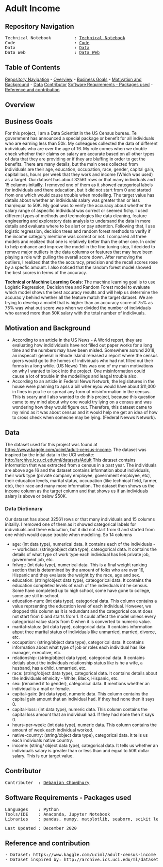 # Adult Income

## Repository Navigation
<pre>
Technical Notebook         : <a href=>Technical Notebook</a>
Code                       : <a href=>Code</a>
Data                       : <a href=>Data</a>
Data Web                   : <a href=>Data Web</a>
</pre>

## Table of Contents
[Repository Navigation](#repository-navigation) -
[Overview](#overview) -
[Business Goals](#business-goals) -
[Motivation and Background](#motivation-and-background) -
[Data](#data) 
[Contributor](#contributor)
[Software Requirements - Packages used](#software-requirements--packages-used) -
[Reference and contribution](#reference-and-contribution)

## Overview


## Business Goals
For this project, I am a Data Scientist in the US Census bureau. Te government has announced a special package or benefit for all individuals who are earning less than 50k. My colleagues collected the data of different individuals who are over the age of 16. My role comes when we double check whether their claims on salary are accurate based on all other types of data that they are providing or if they are bluffing in order to get the benefits. There are many details, but the main ones collected from individuals are their age, education, occupation, race, gender, capital gain, capital loss, hours per week that they work and income (Which was used) as a target. Our dataset has about 32561 rows or that many individuals and 15 columns initailly. I removed one of them as it showed categorical labels for individuals and there education, but it did not start from 0 and started from one which would cause trouble when modelling. The target value has details about whether an individuals salary was greater than or less than/equal to 50K. My goal was to verify the accuracy about whether the salary range of aspecific individual was correct or seemed fishy. I used different types of methods and technologies like data cleaning, feature engineering and exploratory data analysis to undersand the data in more details and evaluate where to be alert or pay attention. Following that, I use logistic regression, decision trees and random forest methods to verify if the income category mentione was correct or not. I compared all three models and realized that one is relatively better than the other one. In order to help enhance and improve the model in the fine tuning step, I decided to remove major outliers in the data columns or features that may have been playing a role with pulling the overall score down. After removing the outliers, I realized that the the accuracy, precision and the recall scores rose by a specfic amount. I also noticed that the random forest model showed the best scores in terms of the accuracy.

**Technical or Machine Learning Goals:**
The  machine learning goal is to use Logistic Regression, Decision tree and Random Forest model to evaluate which model shows the best accuracy results and will help us determine the accurac y behind whether all the feature match the target dataset. We are trying to develop a model that is higher than an accuracy score of 75% as 75% was what out score was when we divided the number of individuals who earned more than 50K salary with the total number of indidivuals.


## Motivation and Background
- According to an article in the US News - A World report, they are evaluating how indidividuals have not filled out paper works for a long time and the numbers may have been misled. Somewhere aorund 2018, an inspecotr general in Rhode Island released a report where the census goers would go to the homes of individuals who had not filled out their forms in a long while. (US News) This was one of my main motivations on why I wanted to look into the project. One misinformation could cause a lot of trouble in the modellings and leagal trouble also. 
- According to an article in Federal News Network, the legislatures in the house were planning to apss a bill wher eyou would have about $11,000 in fines in you lie or spread any form of misinformation in the census. This is scary and I also wanted to do this project, because this question came to my mind about why one would try lying on a census and was wondering how they would figure out. Therefore, this dataset came to my mind as it was about census and it would help me get an idea of how to cross check when someone may be lying. (Federal Newws Network).

## Data

The dataset used for this project was found at 
https://www.kaggle.com/uciml/adult-census-income.
The dataset was inspired by the intial data in the UCI website: 
http://archive.ics.uci.edu/ml/datasets/Adult
This dataset contains information that was extracted from a census in a past year. The individuals are above age 16 and the dataset contains information about individuals, their work type (private company employee, government employee, etc), their education levels, marital status, occupation (like technical field, farmer, etc), their race and many more information. The dataset then shows us the income column as the target column and that shows us if an individuals salary is above or below $50K. 

### Data Dictionary
Our dataset has about 32561 rows or that many individuals and 15 columns initailly. I removed one of them as it showed categorical labels for individuals and there education, but it did not start from 0 and started from one which would cause trouble when modelling. So 14 columns
- age: (int data type), numerical data. It contains each of the individuals - -- workclass: (string/object data type), cateogorical data. It contains the details of what type of work type each individual has liek private job, government job, etc. 
- fnlwgt: (int data type), numerical data. This is a final weight ranking section that is determined by the amount of folks who are over 16, Hispanic and they evaluate the weight by the race, age and sex. 
- education: (string/object data type), cateogorical data. It contains the education completed levels of each of the individuals int he census. Some have completed up to high school, some have gone to college, some are still in school.
- education-num: (int data type), categorical data. This column contains a value reprsenting the education level of each individual. However, we dropped this column as it is redundant and the categorical count does not start from 0 and starts from 1. It could affect the model unless every categorical value starts from 0 when it is converted to numeric value.
- marital-status: (int data type), categorical data. It contains information abput thee marital status of individuals like unmarried, married, divorce, etc.
- occupation: (string/object data type), categorical data. It contains information about what type of job or roles each individual has like manager, executive, etc. 
- relationship: (string/object data type), categorical data. It contains detials about the individuals relationship status like is he a wife, a husband, has a child, unmarried, etc. 
- race: (string/object data type), categorical data. It contains details about the individuals ethnicity - White, Black, Hispanic, etc.
- sex: (renamed it to gender), categorical data. It mentions whether an individual is a mail or female.
- capital-gain: (int data type), numeric data. This column contains the capital gain amount that an individual had. If they had none then it says 0. 
- capital-loss: (int data type), numeric data. This column contains the capital loss amount that an individual had. If they had none then it says 0. 
- hours-per-week: (int data type), numeric data. This column contains the amount of week each individual worked. 
- native-country: (string/object data type), categorical data. It tells us each indiviuals native country.
- income: (string/ object data type), categorical data. It tells us whether an individuals salary is greater than or less than and equal to 50K dollar salary. This is our target value. 

##  Contributor
<pre>
Contributer  : <a href=https://github.com/Debanjan-C>Debanjan Chowdhury</a>
</pre>

##  Software Requirements - Packages used
<pre>
Languages    : Python
Tools/IDE    : Anaconda, Jupyter Notebook
Libraries    : pandas, numpy, matplotlib, seaborn, scikit learn
</pre>

<pre>
Last Updated : December 2020
</pre>

## Reference and contribution
<pre>
- Dataset: https://www.kaggle.com/uciml/adult-census-income
- Dataset inspired by: http://archive.ics.uci.edu/ml/datasets/Adult
</pre>
